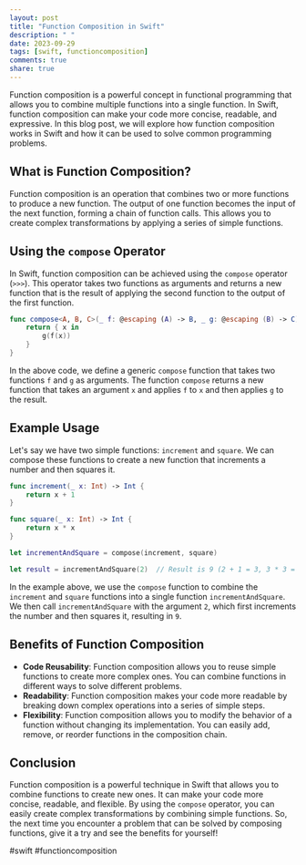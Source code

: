 ```yaml
---
layout: post
title: "Function Composition in Swift"
description: " "
date: 2023-09-29
tags: [swift, functioncomposition]
comments: true
share: true
---
```


Function composition is a powerful concept in functional programming that allows you to combine multiple functions into a single function. In Swift, function composition can make your code more concise, readable, and expressive. In this blog post, we will explore how function composition works in Swift and how it can be used to solve common programming problems.

## What is Function Composition?

Function composition is an operation that combines two or more functions to produce a new function. The output of one function becomes the input of the next function, forming a chain of function calls. This allows you to create complex transformations by applying a series of simple functions.

## Using the `compose` Operator

In Swift, function composition can be achieved using the `compose` operator (`>>>`). This operator takes two functions as arguments and returns a new function that is the result of applying the second function to the output of the first function.

```swift
func compose<A, B, C>(_ f: @escaping (A) -> B, _ g: @escaping (B) -> C) -> (A) -> C {
    return { x in
        g(f(x))
    }
}
```

In the above code, we define a generic `compose` function that takes two functions `f` and `g` as arguments. The function `compose` returns a new function that takes an argument `x` and applies `f` to `x` and then applies `g` to the result.

## Example Usage

Let's say we have two simple functions: `increment` and `square`. We can compose these functions to create a new function that increments a number and then squares it.

```swift
func increment(_ x: Int) -> Int {
    return x + 1
}

func square(_ x: Int) -> Int {
    return x * x
}

let incrementAndSquare = compose(increment, square)

let result = incrementAndSquare(2)  // Result is 9 (2 + 1 = 3, 3 * 3 = 9)
```

In the example above, we use the `compose` function to combine the `increment` and `square` functions into a single function `incrementAndSquare`. We then call `incrementAndSquare` with the argument `2`, which first increments the number and then squares it, resulting in `9`.

## Benefits of Function Composition

- **Code Reusability**: Function composition allows you to reuse simple functions to create more complex ones. You can combine functions in different ways to solve different problems.
- **Readability**: Function composition makes your code more readable by breaking down complex operations into a series of simple steps.
- **Flexibility**: Function composition allows you to modify the behavior of a function without changing its implementation. You can easily add, remove, or reorder functions in the composition chain.

## Conclusion

Function composition is a powerful technique in Swift that allows you to combine functions to create new ones. It can make your code more concise, readable, and flexible. By using the `compose` operator, you can easily create complex transformations by combining simple functions. So, the next time you encounter a problem that can be solved by composing functions, give it a try and see the benefits for yourself!

\#swift #functioncomposition